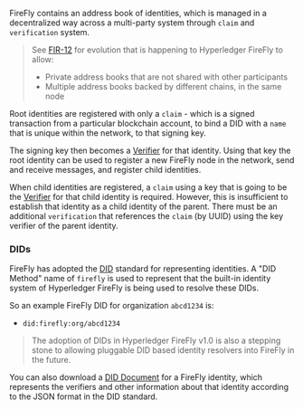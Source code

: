 FireFly contains an address book of identities, which is managed in a decentralized
way across a multi-party system through `claim` and `verification` system.

> See [FIR-12](https://github.com/hyperledger/firefly-fir/pull/12) for evolution
> that is happening to Hyperledger FireFly to allow:
> - Private address books that are not shared with other participants
> - Multiple address books backed by different chains, in the same node

Root identities are registered with only a `claim` - which is a signed
transaction from a particular blockchain account, to bind a DID with a
`name` that is unique within the network, to that signing key.

The signing key then becomes a [Verifier](./verifier) for that identity.
Using that key the root identity can be used to register a new FireFly node
in the network, send and receive messages, and register child identities.

When child identities are registered, a `claim` using a key that is going
to be the [Verifier](./verifier) for that child identity is required.
However, this is insufficient to establish that identity as a child identity
of the parent. There must be an additional `verification` that references
the `claim` (by UUID) using the key verifier of the parent identity.

### DIDs

FireFly has adopted the [DID](https://www.w3.org/TR/did-core/) standard for
representing identities. A "DID Method" name of `firefly` is used to represent
that the built-in identity system of Hyperledger FireFly is being used
to resolve these DIDs.

So an example FireFly DID for organization `abcd1234` is:

- `did:firefly:org/abcd1234`

> The adoption of DIDs in Hyperledger FireFly v1.0 is also a stepping stone
> to allowing pluggable DID based identity resolvers into FireFly in the future.

You can also download a [DID Document](https://www.w3.org/TR/did-core/#dfn-did-documents)
for a FireFly identity, which represents the verifiers and other information about
that identity according to the JSON format in the DID standard.

